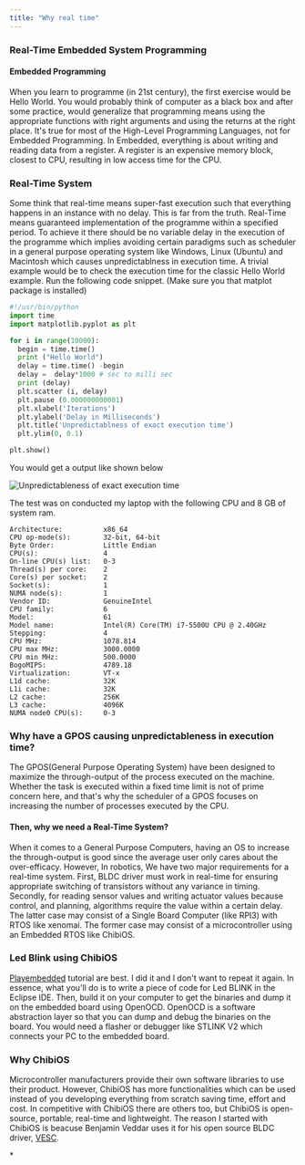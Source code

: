 ```yaml
---
title: "Why real time"
---
```



### Real-Time Embedded System Programming 


#### Embedded Programming 

 When you learn to programme (in 21st century), the first exercise would be Hello World. You would probably think of computer as a black box and after some practice, would generalize that programming means using the appropriate functions with right arguments and using the returns at the right place. It's true for most of the High-Level Programming Languages, not for Embedded Programming. In Embedded, everything is about writing and reading data from a register. A register is an expensive memory block, closest to CPU, resulting in low access time for the CPU.

### Real-Time System 

 Some think that real-time means super-fast execution such that everything happens in an instance with no delay. This is far from the truth. Real-Time means guaranteed implementation of the programme within a specified period. To achieve it there should be no variable delay in the execution of the programme which implies avoiding certain paradigms such as scheduler in a general purpose operating system like Windows, Linux (Ubuntu) and Macintosh which causes unpredictablness in execution time. A trivial example would be to check the execution time for the classic Hello World example. Run the following code snippet. (Make sure you that matplot package is installed) 

```python
#!/usr/bin/python
import time
import matplotlib.pyplot as plt

for i in range(10000):
  begin = time.time()
  print ("Hello World")
  delay = time.time() -begin
  delay =  delay*1000 # sec to milli sec
  print (delay)
  plt.scatter (i, delay)
  plt.pause (0.000000000001)
  plt.xlabel('Iterations') 
  plt.ylabel('Delay in Milliseconds')
  plt.title('Unpredictablness of exact execution time') 
  plt.ylim(0, 0.1)

plt.show()
```
 


You would get a output like shown below

![Unpredictableness of exact execution time](https://ajaygunalan.github.io/projects/asset/past/bldc/delay.png)

The test was on conducted my laptop with the following CPU and 8 GB of system ram.


```
Architecture:          x86_64
CPU op-mode(s):        32-bit, 64-bit
Byte Order:            Little Endian
CPU(s):                4
On-line CPU(s) list:   0-3
Thread(s) per core:    2
Core(s) per socket:    2
Socket(s):             1
NUMA node(s):          1
Vendor ID:             GenuineIntel
CPU family:            6
Model:                 61
Model name:            Intel(R) Core(TM) i7-5500U CPU @ 2.40GHz
Stepping:              4
CPU MHz:               1078.814
CPU max MHz:           3000.0000
CPU min MHz:           500.0000
BogoMIPS:              4789.18
Virtualization:        VT-x
L1d cache:             32K
L1i cache:             32K
L2 cache:              256K
L3 cache:              4096K
NUMA node0 CPU(s):     0-3
```


### Why have a GPOS causing unpredictableness in execution time? 

The GPOS(General Purpose Operating System) have been designed to maximize the through-output of the process executed on the machine. Whether the task is executed within a fixed time limit is not of prime concern here, and that's why the scheduler of a GPOS  focuses on increasing the number of processes executed by the CPU.




#### Then, why we need a Real-Time System? 

When it comes to a General Purpose Computers, having an OS to increase the through-output is good since the average user only cares about the over-efficacy. However, In robotics, We have two major requirements for  a real-time system. First, BLDC driver must work in real-time for ensuring appropriate switching of transistors without any variance in timing. Secondly, for reading sensor values and writing actuator values because control, and planning, algorithms require the value within a certain delay. The latter case may consist of a Single Board Computer (like RPI3) with RTOS like xenomai. The former case may consist of a microcontroller using an Embedded RTOS like ChibiOS.


### Led Blink using ChibiOS 

[Playembedded](https://www.playembedded.org/blog/how-to-start/) tutorial are best. I did it and I don't want to repeat it again. In essence, what you'll do is to write a piece of code for Led BLINK in the Eclipse IDE. Then, build it on your computer to get the binaries and dump it on the embedded board using OpenOCD. OpenOCD is a software abstraction layer so that you can dump and debug the binaries on the board. You would need a flasher or debugger like STLINK V2 which connects your PC to the embedded board.



### Why ChibiOS ###

Microcontroller manufacturers provide their own software libraries to use their product. However, ChibiOS has more functionalities which can be used instead of you developing everything from scratch saving time, effort and cost. In competitive with ChibiOS there are others too, but ChibiOS is open-source, portable, real-time and lightweight. The reason I started with ChibiOS is beacuse Benjamin Veddar uses it for his open source BLDC driver, [VESC](http://vedder.se/2015/01/vesc-open-source-esc/).

<script defer src="https://cdn.commento.io/js/commento.js"></script>
<div id="commento"></div>*